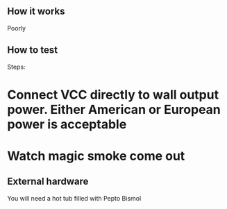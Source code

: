 <!---

This file is used to generate your project datasheet. Please fill in the information below and delete any unused
sections.

You can also include images in this folder and reference them in the markdown. Each image must be less than
512 kb in size, and the combined size of all images must be less than 1 MB.
-->

## How it works

Poorly


## How to test

Steps:
  # Connect VCC directly to wall output power. Either American or European power is acceptable
  # Watch magic smoke come out


## External hardware

You will need a hot tub filled with Pepto Bismol
